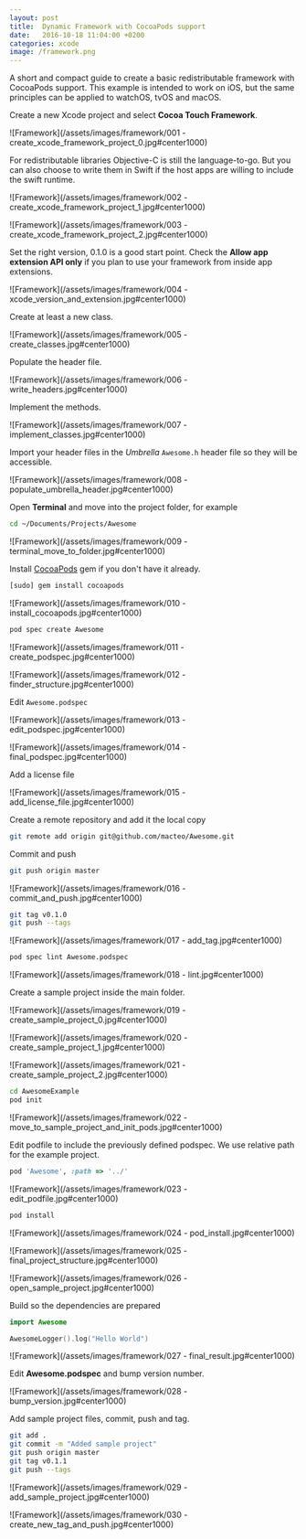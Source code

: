 ```yaml
---
layout: post
title:  Dynamic Framework with CocoaPods support
date:   2016-10-18 11:04:00 +0200
categories: xcode
image: /framework.png
---
```


A short and compact guide to create a basic redistributable framework with CocoaPods support. This example is intended to work on iOS, but the same principles can be applied to watchOS, tvOS and macOS.

Create a new Xcode project and select **Cocoa Touch Framework**.

![Framework](/assets/images/framework/001 - create_xcode_framework_project_0.jpg#center1000)

For redistributable libraries Objective-C is still the language-to-go. But you can also choose to write them in Swift if the host apps are willing to include the swift runtime.

![Framework](/assets/images/framework/002 - create_xcode_framework_project_1.jpg#center1000)

![Framework](/assets/images/framework/003 - create_xcode_framework_project_2.jpg#center1000)

Set the right version, 0.1.0 is a good start point.
Check the **Allow app extension API only** if you plan to use your framework from inside app extensions.

![Framework](/assets/images/framework/004 - xcode_version_and_extension.jpg#center1000)

Create at least a new class.

![Framework](/assets/images/framework/005 - create_classes.jpg#center1000)

Populate the header file.

![Framework](/assets/images/framework/006 - write_headers.jpg#center1000)

Implement the methods.

![Framework](/assets/images/framework/007 - implement_classes.jpg#center1000)

Import your header files in the *Umbrella* `Awesome.h` header file so they will be accessible.

![Framework](/assets/images/framework/008 - populate_umbrella_header.jpg#center1000)

Open **Terminal** and move into the project folder, for example

```bash
cd ~/Documents/Projects/Awesome
```

![Framework](/assets/images/framework/009 - terminal_move_to_folder.jpg#center1000)

Install [CocoaPods](http://cocoapods.org) gem if you don't have it already.

```bash
[sudo] gem install cocoapods
```

![Framework](/assets/images/framework/010 - install_cocoapods.jpg#center1000)

```bash
pod spec create Awesome
```

![Framework](/assets/images/framework/011 - create_podspec.jpg#center1000)

![Framework](/assets/images/framework/012 - finder_structure.jpg#center1000)

Edit `Awesome.podspec`

![Framework](/assets/images/framework/013 - edit_podspec.jpg#center1000)

![Framework](/assets/images/framework/014 - final_podspec.jpg#center1000)

Add a license file

![Framework](/assets/images/framework/015 - add_license_file.jpg#center1000)

Create a remote repository and add it the local copy

```bash
git remote add origin git@github.com/macteo/Awesome.git
```

Commit and push

```bash
git push origin master
```

![Framework](/assets/images/framework/016 - commit_and_push.jpg#center1000)

```bash
git tag v0.1.0
git push --tags
```

![Framework](/assets/images/framework/017 - add_tag.jpg#center1000)

```bash
pod spec lint Awesome.podspec
```

![Framework](/assets/images/framework/018 - lint.jpg#center1000)

Create a sample project inside the main folder.

![Framework](/assets/images/framework/019 - create_sample_project_0.jpg#center1000)

![Framework](/assets/images/framework/020 - create_sample_project_1.jpg#center1000)

![Framework](/assets/images/framework/021 - create_sample_project_2.jpg#center1000)

```bash
cd AwesomeExample
pod init
```

![Framework](/assets/images/framework/022 - move_to_sample_project_and_init_pods.jpg#center1000)

Edit podfile to include the previously defined podspec. We use relative path for the example project.

```ruby
pod 'Awesome', :path => '../'
```

![Framework](/assets/images/framework/023 - edit_podfile.jpg#center1000)

```bash
pod install
```

![Framework](/assets/images/framework/024 - pod_install.jpg#center1000)

![Framework](/assets/images/framework/025 - final_project_structure.jpg#center1000)

![Framework](/assets/images/framework/026 - open_sample_project.jpg#center1000)

Build so the dependencies are prepared

```swift
import Awesome
```

```swift
AwesomeLogger().log("Hello World")
```

![Framework](/assets/images/framework/027 - final_result.jpg#center1000)

Edit **Awesome.podspec** and bump version number.

![Framework](/assets/images/framework/028 - bump_version.jpg#center1000)

Add sample project files, commit, push and tag.

```bash
git add .
git commit -m "Added sample project"
git push origin master
git tag v0.1.1
git push --tags
```

![Framework](/assets/images/framework/029 - add_sample_project.jpg#center1000)

![Framework](/assets/images/framework/030 - create_new_tag_and_push.jpg#center1000)
